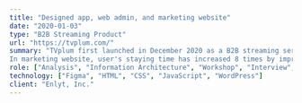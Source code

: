 ```yaml
---
title: "Designed app, web admin, and marketing website"
date: "2020-01-03"
type: "B2B Streaming Product"
url: "https://tvplum.com/"
summary: "TVplum first launched in December 2020 as a B2B streaming service. It provides a web management screen and viewing application. I took over the UI design of CMS that can organize TV programs and videos, designed a customizable application UI from scratch, and marketing website.
In marketing website, user's staying time has increased 8 times by improving with design sprints."
role: ["Analysis", "Information Architecture", "Workshop", "Interview", "Branding", "Design System", "Web Design", "App Design"]
technology: ["Figma", "HTML", "CSS", "JavaScript", "WordPress"]
client: "Enlyt, Inc."
---
```



